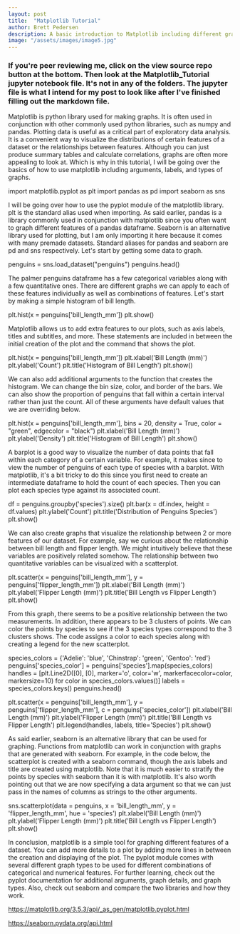 ```yaml
---
layout: post
title:  "Matplotlib Tutorial"
author: Brett Pedersen
description: A basic introduction to Matplotlib including different graphs, arguments, and use with other libraries   
image: "/assets/images/image5.jpg"
---
```


### If you're peer reviewing me, click on the view source repo button at the bottom. Then look at the Matplotlib_Tutorial jupyter notebook file. It's not in any of the folders. The jupyter file is what I intend for my post to look like after I've finished filling out the markdown file.

Matplotlib is python library used for making graphs. It is often used in conjunction with other commonly used python libraries, such as numpy and pandas. Plotting data is useful as a critical part of exploratory data analysis. It is a convenient way to visualize the distributions of certain features of a dataset or the relationships between features. Although you can just produce summary tables and calculate correlations, graphs are often more appealing to look at. Which is why in this tutorial, I will be going over the basics of how to use matplotlib including arguments, labels, and types of graphs.

import matplotlib.pyplot as plt
import pandas as pd
import seaborn as sns

I will be going over how to use the pyplot module of the matplotlib library. plt is the standard alias used when importing. As said earlier, pandas is a library commonly used in conjunction with matplotlib since you often want to graph different features of a pandas dataframe. Seaborn is an alternative library used for plotting, but I am only importing it here because it comes with many premade datasets. Standard aliases for pandas and seaborn are pd and sns respectively. Let's start by getting some data to graph.

penguins = sns.load_dataset("penguins")
penguins.head()

The palmer penguins dataframe has a few categorical variables along with a few quantitative ones. There are different graphs we can apply to each of these features individually as well as combinations of features. Let's start by making a simple histogram of bill length.

plt.hist(x = penguins['bill_length_mm'])
plt.show()

Matplotlib allows us to add extra features to our plots, such as axis labels, titles and subtitles, and more. These statements are included in between the initial creation of the plot and the command that shows the plot.

plt.hist(x = penguins['bill_length_mm'])
plt.xlabel('Bill Length (mm)')
plt.ylabel('Count')
plt.title('Histogram of Bill Length')
plt.show()

We can also add additional arguments to the function that creates the histogram. We can change the bin size, color, and border of the bars. We can also show the proportion of penguins that fall within a certain interval rather than just the count. All of these arguments have default values that we are overriding below.

plt.hist(x = penguins['bill_length_mm'], bins = 20, density = True, color = "green", edgecolor = "black")
plt.xlabel('Bill Length (mm)')
plt.ylabel('Density')
plt.title('Histogram of Bill Length')
plt.show()

A barplot is a good way to visualize the number of data points that fall within each category of a certain variable. For example, it makes since to view the number of penguins of each type of species with a barplot. With matplotlib, it's a bit tricky to do this since you first need to create an intermediate dataframe to hold the count of each species. Then you can plot each species type against its associated count.

df = penguins.groupby('species').size()
plt.bar(x = df.index, height = df.values)
plt.ylabel('Count')
plt.title('Distribution of Penguins Species')
plt.show()

We can also create graphs that visualize the relationship between 2 or more features of our dataset. For example, say we curious about the relationship between bill length and flipper length. We might intuitively believe that these variables are positively related somehow. The relationship between two quantitative variables can be visualized with a scatterplot.

plt.scatter(x = penguins['bill_length_mm'], y = penguins['flipper_length_mm'])
plt.xlabel('Bill Length (mm)')
plt.ylabel('Flipper Length (mm)')
plt.title('Bill Length vs Flipper Length')
plt.show()

From this graph, there seems to be a positive relationship between the two measurements. In addition, there appears to be 3 clusters of points. We can color the points by species to see if the 3 species types correspond to the 3 clusters shows. The code assigns a color to each species along with creating a legend for the new scatterplot.

species_colors = {'Adelie': 'blue', 'Chinstrap': 'green', 'Gentoo': 'red'}
penguins['species_color'] = penguins['species'].map(species_colors)
handles = [plt.Line2D([0], [0], marker='o', color='w', markerfacecolor=color, markersize=10) 
           for color in species_colors.values()]
labels = species_colors.keys()
penguins.head()

plt.scatter(x = penguins['bill_length_mm'], y = penguins['flipper_length_mm'], c = penguins['species_color'])
plt.xlabel('Bill Length (mm)')
plt.ylabel('Flipper Length (mm)')
plt.title('Bill Length vs Flipper Length')
plt.legend(handles, labels, title='Species')
plt.show()

As said earlier, seaborn is an alternative library that can be used for graphing. Functions from matplotlib can work in conjunction with graphs that are generated with seaborn. For example, in the code below, the scatterplot is created with a seaborn command, though the axis labels and title are created using matplotlib. Note that it is much easier to stratify the points by species with seaborn than it is with matplotlib. It's also worth pointing out that we are now specifying a data argument so that we can just pass in the names of columns as strings to the other arguments.

sns.scatterplot(data = penguins, x = 'bill_length_mm', y = 'flipper_length_mm', hue = 'species')
plt.xlabel('Bill Length (mm)')
plt.ylabel('Flipper Length (mm)')
plt.title('Bill Length vs Flipper Length')
plt.show()

In conclusion, matplotlib is a simple tool for graphing different features of a dataset. You can add more details to a plot by adding more lines in between the creation and displaying of the plot. The pyplot module comes with several different graph types to be used for different combinations of categorical and numerical features. For further learning, check out the pyplot documentation for additional arguments, graph details, and graph types. Also, check out seaborn and compare the two libraries and how they work.

https://matplotlib.org/3.5.3/api/_as_gen/matplotlib.pyplot.html

https://seaborn.pydata.org/api.html